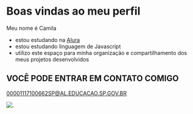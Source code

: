 # Boas vindas ao meu perfil

Meu nome é Camila

- estou estudando na  [Alura](https://www.alura.com.br)
- estou estudando linguagem de Javascript
- utilizo este espaço para minha organização e compartilhamento dos meus projetos desenvolvidos

## VOCÊ PODE ENTRAR EM CONTATO COMIGO

00001117100662SP@AL.EDUCACAO.SP.GOV.BR

![.](https://tenor.com/pt-BR/view/geto-suguru-jujutsu-kaisen-shrug-gif-20241477)
